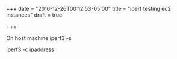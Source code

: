 +++
date = "2016-12-26T00:12:53-05:00"
title = "iperf testing ec2 instances"
draft = true

+++

On host machine iperf3 -s

iperf3 -c ipaddress
